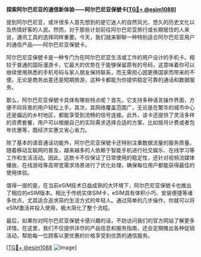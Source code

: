 **探索阿尔巴尼亚的通信新体验——阿尔巴尼亚保號卡[[TG💪+ @esim1088](https://t.me/s/esim1088)]**

提到阿尔巴尼亚，或许很多人首先想到的是它迷人的自然风光、悠久的历史文化以及热情好客的人民。然而，对于那些计划前往阿尔巴尼亚旅行或长期居住的人来说，通讯工具的选择同样重要。今天，我们就来聊聊一种特别适合阿尔巴尼亚用户的通信产品——阿尔巴尼亚保號卡。

阿尔巴尼亚保號卡是一种专门为在阿尔巴尼亚生活或工作的用户设计的手机卡。相较于普通的国际漫游卡，它最大的优势在于能够保留原有的号码，这意味着你可以继续使用熟悉的手机号码与家人朋友保持联系，而无需担心因更换国家而带来的不便。无论是商务出差还是短期旅游，这种卡都能为你提供稳定可靠的通话和数据服务。

那么，阿尔巴尼亚保號卡具体有哪些特点呢？首先，它支持多种语言操作界面，方便不同背景的用户轻松上手。其次，其网络覆盖范围广，无论是在繁华的城市中心还是偏远的乡村地区，都能享受到流畅的信号连接。此外，该卡还提供了灵活多样的资费套餐，用户可以根据自己的实际需求选择合适的方案，比如按月计费或者包年优惠等，既经济实惠又省心省力。

除了基本的语音通话功能外，阿尔巴尼亚保號卡还特别注重数据流量的服务质量。随着移动互联网的普及，越来越多的人依赖于智能手机进行社交娱乐、在线学习等工作和生活活动。因此，这款卡不仅保证了日常使用的稳定性，还针对视频流媒体播放、在线游戏等高带宽需求场景进行了优化处理，确保每位用户都能获得最佳的使用体验。

值得一提的是，在当前eSIM技术日益成熟的大环境下，阿尔巴尼亚保號卡也推出了相应的eSIM版本。相比于传统实体SIM卡，eSIM具有体积小巧、安装便捷等诸多优点，尤其适合追求简约生活方式的年轻人。通过简单的几步操作，你就可以将eSIM激活并投入使用，极大简化了整个流程。

最后，如果你对阿尔巴尼亚保號卡感兴趣的话，不妨访问我们的官方网站了解更多详情。在这里，我们不仅提供详尽的产品信息和服务指南，还会定期推出各种促销活动，帮助每一位顾客以更优惠的价格享受到优质的通信服务。

[[TG💪+ @esim1088](https://t.me/s/esim1088) ![Image](https://i.postimg.cc/4NQfJmqS/Snipaste-2025-05-13-00-14-12.png)]